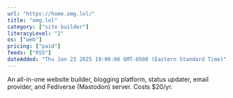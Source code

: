 ```yaml
---
url: "https://home.omg.lol/"
title: "omg.lol"
category: ["site builder"]
literacyLevel: "2"
os: ["web"]
pricing: ["paid"]
feeds: ["RSS"]
dateAdded: "Thu Jan 23 2025 19:00:00 GMT-0500 (Eastern Standard Time)"
---
```


An all-in-one website builder, blogging platform, status updater, email provider, and Fediverse (Mastodon) server. Costs $20/yr.